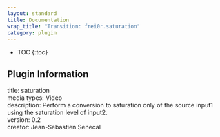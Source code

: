 ```yaml
---
layout: standard
title: Documentation
wrap_title: "Transition: frei0r.saturation"
category: plugin
---
```

* TOC
{:toc}

## Plugin Information

title: saturation  
media types:
Video  
description: Perform a conversion to saturation only of the source input1 using the saturation level of input2.  
version: 0.2  
creator: Jean-Sebastien Senecal  
